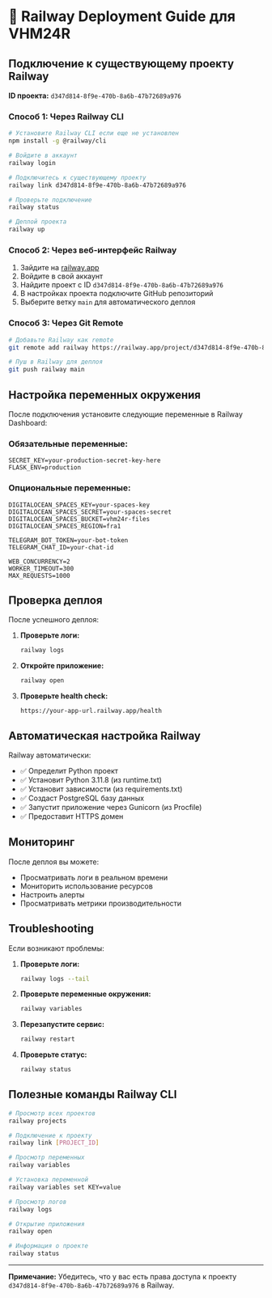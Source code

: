 # 🚂 Railway Deployment Guide для VHM24R

## Подключение к существующему проекту Railway

**ID проекта:** `d347d814-8f9e-470b-8a6b-47b72689a976`

### Способ 1: Через Railway CLI

```bash
# Установите Railway CLI если еще не установлен
npm install -g @railway/cli

# Войдите в аккаунт
railway login

# Подключитесь к существующему проекту
railway link d347d814-8f9e-470b-8a6b-47b72689a976

# Проверьте подключение
railway status

# Деплой проекта
railway up
```

### Способ 2: Через веб-интерфейс Railway

1. Зайдите на [railway.app](https://railway.app)
2. Войдите в свой аккаунт
3. Найдите проект с ID `d347d814-8f9e-470b-8a6b-47b72689a976`
4. В настройках проекта подключите GitHub репозиторий
5. Выберите ветку `main` для автоматического деплоя

### Способ 3: Через Git Remote

```bash
# Добавьте Railway как remote
git remote add railway https://railway.app/project/d347d814-8f9e-470b-8a6b-47b72689a976.git

# Пуш в Railway для деплоя
git push railway main
```

## Настройка переменных окружения

После подключения установите следующие переменные в Railway Dashboard:

### Обязательные переменные:
```
SECRET_KEY=your-production-secret-key-here
FLASK_ENV=production
```

### Опциональные переменные:
```
DIGITALOCEAN_SPACES_KEY=your-spaces-key
DIGITALOCEAN_SPACES_SECRET=your-spaces-secret
DIGITALOCEAN_SPACES_BUCKET=vhm24r-files
DIGITALOCEAN_SPACES_REGION=fra1

TELEGRAM_BOT_TOKEN=your-bot-token
TELEGRAM_CHAT_ID=your-chat-id

WEB_CONCURRENCY=2
WORKER_TIMEOUT=300
MAX_REQUESTS=1000
```

## Проверка деплоя

После успешного деплоя:

1. **Проверьте логи:**
   ```bash
   railway logs
   ```

2. **Откройте приложение:**
   ```bash
   railway open
   ```

3. **Проверьте health check:**
   ```
   https://your-app-url.railway.app/health
   ```

## Автоматическая настройка Railway

Railway автоматически:
- ✅ Определит Python проект
- ✅ Установит Python 3.11.8 (из runtime.txt)
- ✅ Установит зависимости (из requirements.txt)
- ✅ Создаст PostgreSQL базу данных
- ✅ Запустит приложение через Gunicorn (из Procfile)
- ✅ Предоставит HTTPS домен

## Мониторинг

После деплоя вы можете:
- Просматривать логи в реальном времени
- Мониторить использование ресурсов
- Настроить алерты
- Просматривать метрики производительности

## Troubleshooting

Если возникают проблемы:

1. **Проверьте логи:**
   ```bash
   railway logs --tail
   ```

2. **Проверьте переменные окружения:**
   ```bash
   railway variables
   ```

3. **Перезапустите сервис:**
   ```bash
   railway restart
   ```

4. **Проверьте статус:**
   ```bash
   railway status
   ```

## Полезные команды Railway CLI

```bash
# Просмотр всех проектов
railway projects

# Подключение к проекту
railway link [PROJECT_ID]

# Просмотр переменных
railway variables

# Установка переменной
railway variables set KEY=value

# Просмотр логов
railway logs

# Открытие приложения
railway open

# Информация о проекте
railway status
```

---

**Примечание:** Убедитесь, что у вас есть права доступа к проекту `d347d814-8f9e-470b-8a6b-47b72689a976` в Railway.
